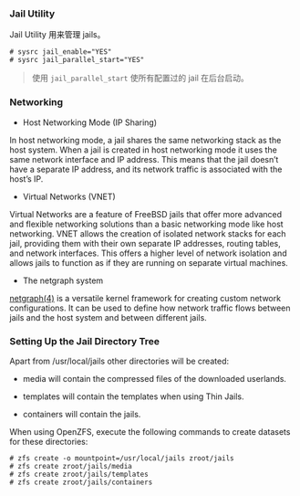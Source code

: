 ### Jail Utility

Jail Utility 用来管理 jails。



```shell
# sysrc jail_enable="YES"
# sysrc jail_parallel_start="YES"
```

> 使用 `jail_parallel_start` 使所有配置过的 jail 在后台启动。

### Networking

- Host Networking Mode (IP Sharing)

In host networking mode, a jail shares the same networking stack as the host system. When a jail is created in host networking mode it uses the same network interface and IP address. This means that the jail doesn’t have a separate IP address, and its network traffic is associated with the host’s IP.

- Virtual Networks (VNET)

Virtual Networks are a feature of FreeBSD jails that offer more advanced and flexible networking solutions than a basic networking mode like host networking. VNET allows the creation of isolated network stacks for each jail, providing them with their own separate IP addresses, routing tables, and network interfaces. This offers a higher level of network isolation and allows jails to function as if they are running on separate virtual machines.

- The netgraph system

[netgraph(4)](https://man.freebsd.org/cgi/man.cgi?query=netgraph&sektion=4&format=html) is a versatile kernel framework for creating custom network configurations. It can be used to define how network traffic flows between jails and the host system and between different jails.

### Setting Up the Jail Directory Tree

Apart from /usr/local/jails other directories will be created:

- media will contain the compressed files of the downloaded userlands.
    
- templates will contain the templates when using Thin Jails.
    
- containers will contain the jails.
    

When using OpenZFS, execute the following commands to create datasets for these directories:

```
# zfs create -o mountpoint=/usr/local/jails zroot/jails
# zfs create zroot/jails/media
# zfs create zroot/jails/templates
# zfs create zroot/jails/containers
```